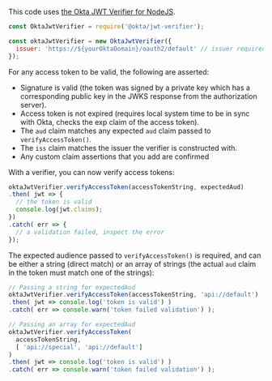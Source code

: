 This code uses [the Okta JWT Verifier for NodeJS](https://github.com/okta/okta-jwt-verifier-js).

```javascript
const OktaJwtVerifier = require('@okta/jwt-verifier');

const oktaJwtVerifier = new OktaJwtVerifier({
  issuer: 'https://${yourOktaDomain}/oauth2/default' // issuer required
});
```
For any access token to be valid, the following are asserted:

- Signature is valid (the token was signed by a private key which has a corresponding public key in the JWKS response from the authorization server).
- Access token is not expired (requires local system time to be in sync with Okta, checks the exp claim of the access token).
- The `aud` claim matches any expected `aud` claim passed to `verifyAccessToken()`.
- The `iss` claim matches the issuer the verifier is constructed with.
- Any custom claim assertions that you add are confirmed

With a verifier, you can now verify access tokens:

```javascript
oktaJwtVerifier.verifyAccessToken(accessTokenString, expectedAud)
.then( jwt => {
  // the token is valid 
  console.log(jwt.claims);
})
.catch( err => {
  // a validation failed, inspect the error
});
```
The expected audience passed to `verifyAccessToken()` is required, and can be either a string (direct match) or an array of strings (the actual `aud` claim in the token must match one of the strings):

```javascript
// Passing a string for expectedAud
oktaJwtVerifier.verifyAccessToken(accessTokenString, 'api://default')
.then( jwt => console.log('token is valid') )
.catch( err => console.warn('token failed validation') );

// Passing an array for expectedAud
oktaJwtVerifier.verifyAccessToken(
  accessTokenString, 
  [ 'api://special', 'api://default'] 
)
.then( jwt => console.log('token is valid') )
.catch( err => console.warn('token failed validation') );
```
